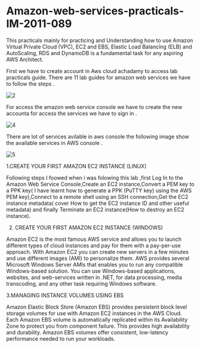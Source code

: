 # Amazon-web-services-practicals-IM-2011-089

This practicals mainly for practicing  and Understanding how to use Amazon Virtual Private Cloud (VPC), EC2 and EBS, Elastic Load Balancing (ELB) and AutoScaling, RDS and DynamoDB is a fundamental task for any aspiring AWS Architect.

 First we have to create account in Aws cloud achadamy to access lab practicals guide.
 There are 11 lab guides for amazon web services we have to follow the steps .
 
 ![2](https://cloud.githubusercontent.com/assets/18344191/16651244/55a93a6c-4460-11e6-9aa2-a927040392a8.PNG)

 For access the amazon web service console we have to create the new accounta for access the services we have to sign in .


![4](https://cloud.githubusercontent.com/assets/18344191/16651564/606e997c-4462-11e6-9cb0-861c372e4176.PNG)

There are lot of services avilable in aws console the following image show the available services in AWS console .

 ![5](https://cloud.githubusercontent.com/assets/18344191/16651565/608ddecc-4462-11e6-87a4-f205ec1ce59e.PNG)

 1.CREATE YOUR FIRST AMAZON EC2 INSTANCE (LINUX)

Following steps I foowed when i was folowing this lab ,first Log In to the Amazon Web Service Console,Create an EC2 instance,Convert a PEM key to a PPK key( I have learnt  how to generate a PPK (PuTTY key) using the AWS PEM key),Connect to a remote shell using an SSH connection,Get the EC2 instance metadata( cover How to get the EC2 instance ID and other useful metadata) and finally Terminate an EC2 instance(How to destroy an EC2 instance).


2. CREATE YOUR FIRST AMAZON EC2 INSTANCE (WINDOWS) 

Amazon EC2 is the most famous AWS service and allows you to launch different types of cloud instances and pay for them with a pay-per-use approach. With Amazon EC2 you can create new servers in a few minutes and use different images (AMI) to personalize them. AWS provides several Microsoft Windows Server AMIs that enables you to run any compatible Windows-based solution. You can use Windows-based applications, websites, and web-services written in .NET, for data processing, media transcoding, and any other task requiring Windows software.

3.MANAGING INSTANCE VOLUMES USING EBS

Amazon Elastic Block Store (Amazon EBS) provides persistent block level storage volumes for use with Amazon EC2 instances in the AWS Cloud.  Each Amazon EBS volume is automatically replicated within its Availability Zone to protect you from component failure. This provides high availability and durability. Amazon EBS volumes offer consistent, low-latency performance needed to run your workloads.




 
